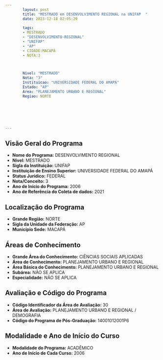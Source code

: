 ```yaml
---
        layout: post
        title: "MESTRADO em DESENVOLVIMENTO REGIONAL na UNIFAP  "
        date: 2023-12-18 02:05:29
     
        tags:
        - MESTRADO
        - "DESENVOLVIMENTO-REGIONAL"
        - "UNIFAP"
        - "AP"
        - CIDADE:MACAPÁ
        - NOTA:3
        
       

        Nivel: "MESTRADO"
        Nota: "3"
        Instituicao: "UNIVERSIDADE FEDERAL DO AMAPÁ"
        Estado: "AP"
        Area: "PLANEJAMENTO URBANO E REGIONAL"
        Regiao: NORTE
        
        
        
        
        
        
---
```

## Visão Geral do Programa
- **Nome do Programa:** DESENVOLVIMENTO REGIONAL
- **Nível:** MESTRADO
- **Sigla da Instituição:** UNIFAP
- **Instituição de Ensino Superior:** UNIVERSIDADE FEDERAL DO AMAPÁ
- **Status Jurídico:** FEDERAL
- **Nota/Conceito:** 3
- **Ano de Início do Programa:** 2006
- **Ano de Referência do Coleta de dados:** 2021

## Localização do Programa
- **Grande Região:** NORTE
- **Sigla da Unidade da Federação:** AP
- **Município Sede:** MACAPÁ

## Áreas de Conhecimento
- **Grande Área do Conhecimento:** CIÊNCIAS SOCIAIS APLICADAS
- **Área de Conhecimento:** PLANEJAMENTO URBANO E REGIONAL
- **Área Básica do Conhecimento:** PLANEJAMENTO URBANO E REGIONAL
- **Subárea:** NÃO SE APLICA
- **Especialidade:** NÃO SE APLICA

## Avaliação e Código do Programa
- **Código Identificador da Área de Avaliação:** 30
- **Área de Avaliação:** PLANEJAMENTO URBANO E REGIONAL / DEMOGRAFIA
- **Código do Programa de Pós-Graduação:** 14001012001P6


## Modalidade e Ano de Início do Curso
- **Modalidade do Programa:** ACADÊMICO
- **Ano de Início de Cada Curso:** 2006
